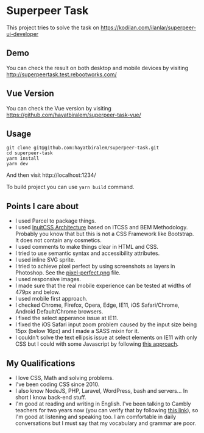 # Superpeer Task

This project tries to solve the task on https://kodilan.com/ilanlar/superpeer-ui-developer

## Demo

You can check the result on both desktop and mobile devices by visiting http://superpeertask.test.rebootworks.com/

## Vue Version

You can check the Vue version by visiting https://github.com/hayatbiralem/superpeer-task-vue/

## Usage

```
git clone git@github.com:hayatbiralem/superpeer-task.git
cd superpeer-task
yarn install
yarn dev
```

And then visit http://localhost:1234/

To build project you can use `yarn build` command.

## Points I care about

- I used Parcel to package things.
- I used [InuitCSS Architecture](https://github.com/inuitcss/inuitcss) based on ITCSS and BEM Methodology. Probably you know that but this is not a CSS Framework like Bootstrap. It does not contain any cosmetics.
- I used comments to make things clear in HTML and CSS.
- I tried to use semantic syntax and accessibility attributes.
- I used inline SVG sprite.
- I tried to achieve pixel perfect by using screenshots as layers in Photoshop. See the [pixel-perfect.png](pixel-perfect.png) file.
- I used responsive images.
- I made sure that the real mobile experience can be tested at widths of 479px and below.
- I used mobile first approach.
- I checked Chrome, Firefox, Opera, Edge, IE11, iOS Safari/Chrome, Android Default/Chrome browsers.
- I fixed the select apperance issue at IE11.
- I fixed the iOS Safari input zoom problem caused by the input size being 15px (below 16px) and I made a SASS mixin for it.
- I couldn't solve the text ellipsis issue at select elements on IE11 with only CSS but I could with some Javascript by following [this approach](https://nikitahl.com/text-overflow-ellipsis-on-select-tag/).

## My Qualifications

- I love CSS, Math and solving problems.
- I've been coding CSS since 2010.
- I also know NodeJS, PHP, Laravel, WordPress, bash and servers... In short I know back-end stuff.
- I'm good at reading and writing in English. I've been talking to Cambly teachers for two years now (you can verify that by following [this link](https://www.cambly.com/en/certificate/verify/f8478219)), so I'm good at listening and speaking too. I am comfortable in daily conversations but I must say that my vocabulary and grammar are poor.
